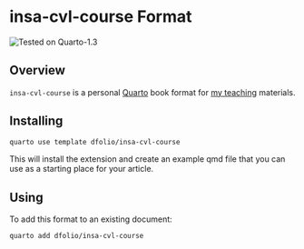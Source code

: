 # insa-cvl-course Format

![Tested on Quarto-1.3](https://img.shields.io/badge/quarto-1.3-blue?label=quarto)

## Overview
`insa-cvl-course` is a personal [Quarto] book format for [my teaching](https://dfolio/teaching/)  materials.

## Installing

```bash
quarto use template dfolio/insa-cvl-course
```

This will install the extension and create an example qmd file that you can use as a starting place for your article.

## Using

To add this format to an existing document:

``` bash
quarto add dfolio/insa-cvl-course
```


[Quarto]: https://quarto.org/
